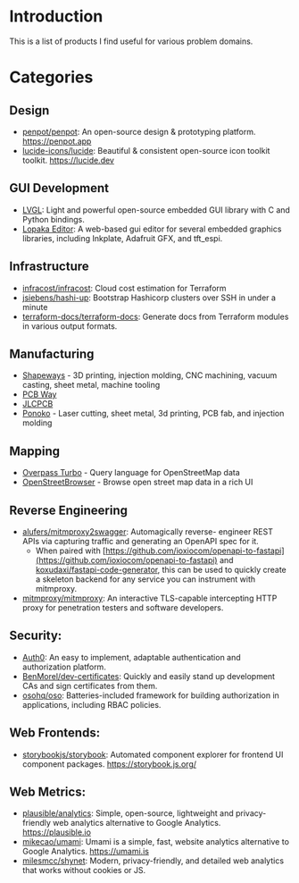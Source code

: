 # Introduction

This is a list of products I find useful for various problem domains.

# Categories

## Design

- [penpot/penpot](https://github.com/penpot/penpot): An open-source design & prototyping platform.
  https://penpot.app
- [lucide-icons/lucide](https://github.com/lucide-icons/lucide): Beautiful & consistent open-source
  icon toolkit toolkit. https://lucide.dev

## GUI Development

- [LVGL](https://lvgl.io): Light and powerful open-source embedded GUI library with C and Python
  bindings.
- [Lopaka Editor](https://lopaka.app/sandbox): A web-based gui editor for several embedded graphics
  libraries, including Inkplate, Adafruit GFX, and tft_espi.

## Infrastructure

- [infracost/infracost](https://github.com/infracost/infracost): Cloud cost estimation for Terraform
- [jsiebens/hashi-up](https://github.com/jsiebens/hashi-up): Bootstrap Hashicorp clusters over SSH
  in under a minute
- [terraform-docs/terraform-docs](https://github.com/terraform-docs/terraform-docs): Generate docs
  from Terraform modules in various output formats.

## Manufacturing

- [Shapeways](https://shapeways.com) - 3D printing, injection molding, CNC machining, vacuum
  casting, sheet metal, machine tooling
- [PCB Way](https://pcbway.com)
- [JLCPCB](https://jlcpcb.com)
- [Ponoko](https://ponoko.com) - Laser cutting, sheet metal, 3d printing, PCB fab, and
  injection molding

## Mapping

- [Overpass Turbo](https://overpass-turbo.eu) - Query language for OpenStreetMap data
- [OpenStreetBrowser](https://www.openstreetbrowser.org) - Browse open street map data in a rich UI

## Reverse Engineering
- [alufers/mitmproxy2swagger](https://github.com/alufers/mitmproxy2swagger):  Automagically reverse-
  engineer REST APIs via capturing traffic and generating an OpenAPI spec for it.
    - When paired with [https://github.com/ioxiocom/openapi-to-fastapi](https://github.com/ioxiocom/openapi-to-fastapi)
      and [koxudaxi/fastapi-code-generator](https://github.com/koxudaxi/fastapi-code-generator),
      this can be used to quickly create a skeleton backend for any service you can instrument with
      mitmproxy.
- [mitmproxy/mitmproxy](https://github.com/mitmproxy/mitmproxy): An interactive TLS-capable
  intercepting HTTP proxy for penetration testers and software developers.

## Security:

- [Auth0](https://github.com/auth0): An easy to implement, adaptable authentication and
  authorization platform.
- [BenMorel/dev-certificates](https://github.com/BenMorel/dev-certificates): Quickly and easily
  stand up development CAs and sign certificates from them.
- [osohq/oso](https://github.com/osohq/oso): Batteries-included framework for building authorization
  in applications, including RBAC policies.

## Web Frontends:

- [storybookjs/storybook](https://github.com/storybookjs/storybook): Automated component explorer
  for frontend UI component packages. https://storybook.js.org/

## Web Metrics:

- [plausible/analytics](https://github.com/plausible/analytics): Simple, open-source, lightweight
  and privacy-friendly web analytics alternative to Google Analytics. https://plausible.io
- [mikecao/umami](https://github.com/mikecao/umami): Umami is a simple, fast, website analytics
  alternative to Google Analytics. https://umami.is
- [milesmcc/shynet](https://github.com/milesmcc/shynet): Modern, privacy-friendly, and detailed web
  analytics that works without cookies or JS.

